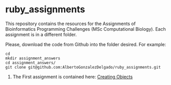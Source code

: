 # ruby_assignments
This repository contains the resources for the Assignments of Bioinformatics Programming Challenges (MSc Computational Biology). Each assignment is in a different folder.

Please, download the code from Github into the folder desired. For example: 
```
cd
mkdir assignment_answers
cd assignment_answers/
git clone git@github.com:AlbertoGonzalezDelgado/ruby_assignments.git
```

1. The First assignment is contained here: [Creating Objects](creating_objects/)

